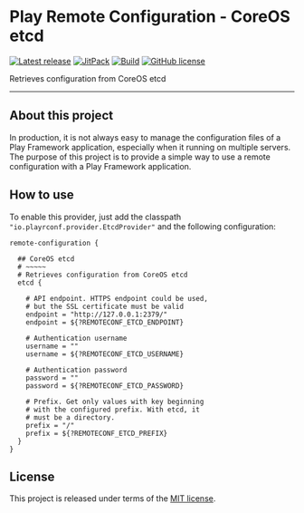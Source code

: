 # Play Remote Configuration - CoreOS etcd


[![Latest release](https://img.shields.io/badge/latest_release-19.11-orange.svg)](https://github.com/play-rconf/play-rconf-etcd/releases)
[![JitPack](https://img.shields.io/badge/JitPack-release~19.11-brightgreen.svg)](https://jitpack.io/#play-rconf/play-rconf-etcd)
[![Build](https://api.travis-ci.org/play-rconf/play-rconf-etcd.svg?branch=master)](https://travis-ci.org/play-rconf/play-rconf-etcd)
[![GitHub license](https://img.shields.io/badge/license-MIT-blue.svg)](https://raw.githubusercontent.com/play-rconf/play-rconf-etcd/master/LICENSE)

Retrieves configuration from CoreOS etcd
*****

## About this project
In production, it is not always easy to manage the configuration files of a
Play Framework application, especially when it running on multiple servers.
The purpose of this project is to provide a simple way to use a remote
configuration with a Play Framework application.



## How to use

To enable this provider, just add the classpath `"io.playrconf.provider.EtcdProvider"`
and the following configuration:

```hocon
remote-configuration {

  ## CoreOS etcd
  # ~~~~~
  # Retrieves configuration from CoreOS etcd
  etcd {

    # API endpoint. HTTPS endpoint could be used,
    # but the SSL certificate must be valid
    endpoint = "http://127.0.0.1:2379/"
    endpoint = ${?REMOTECONF_ETCD_ENDPOINT}

    # Authentication username
    username = ""
    username = ${?REMOTECONF_ETCD_USERNAME}

    # Authentication password
    password = ""
    password = ${?REMOTECONF_ETCD_PASSWORD}

    # Prefix. Get only values with key beginning
    # with the configured prefix. With etcd, it
    # must be a directory.
    prefix = "/"
    prefix = ${?REMOTECONF_ETCD_PREFIX}
  }
}
```


## License
This project is released under terms of the [MIT license](https://raw.githubusercontent.com/play-rconf/play-rconf-etcd/master/LICENSE).
